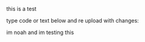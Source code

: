 this is a test

type code or text below and re upload with changes:



im noah and im testing this 
